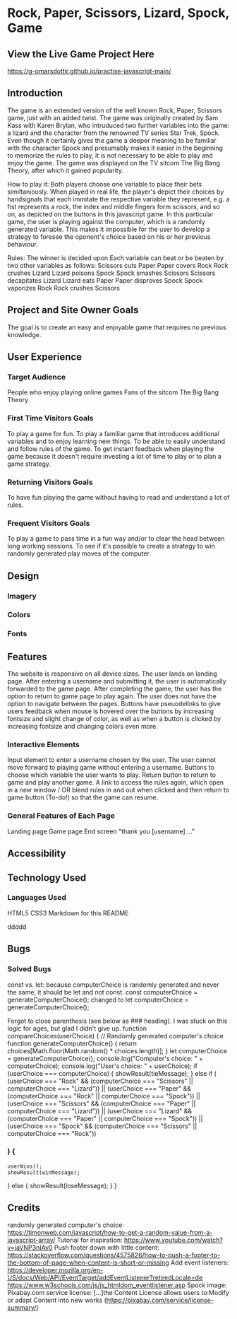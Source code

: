 # Rock, Paper, Scissors, Lizard, Spock, Game

## View the Live Game Project Here 
https://g-omarsdottir.github.io/practise-javascript-main/

## Introduction
The game is an extended version of the well known Rock, Paper, Scissors game, just with an added twist. The game was originally created by Sam Kass with Karen Brylan, who intruduced two further variables into the game: 
a lizard and the character from the renowned TV series Star Trek, Spock. Even though it certainly gives the game a deeper meaning to be familiar with the character Spock and presumably makes it easier in the beginning to memorize the rules to play, it is not necessary to be able to play and enjoy the game.
The game was displayed on the TV sitcom The Big Bang Theory, after which it gained popularity.

How to play it: 
Both players choose one variable to place their bets similtaniously. When played in real life, the player's depict their choices by handsignals that each immitate the respective variable they represent, e.g. a fist represents a rock, the index and middle fingers form scissors, and so on, as depicted on the buttons in this javascript game. In this particular game, the user is playing against the computer, which is a randomly generated variable. This makes it impossible for the user to develop a strategy to foresee the oponont's choice based on his or her previous behaviour.

Rules: The winner is decided upon 
Each variable can beat or be beaten by two other variables as follows:
Scissors cuts Paper
Paper covers Rock
Rock crushes Lizard
Lizard poisons Spock
Spock smashes Scissors
Scissors decapitates Lizard
Lizard eats Paper
Paper disproves Spock
Spock vaporizes Rock
Rock crushes Scissors 

## Project and Site Owner Goals
The goal is to create an easy and enjoyable game that requires no previous knowledge.

## User Experience

### Target Audience
People who enjoy playing online games 
Fans of the sitcom The Big Bang Theory

### First Time Visitors Goals
To play a game for fun.
To play a familiar game that introduces additional variables and to enjoy learning new things.
To be able to easily understand and follow rules of the game.
To get instant feedback when playing the game because it doesn't require investing a lot of time to play or to plan a game strategy.

### Returning Visitors Goals
To have fun playing the game without having to read and understand a lot of rules.

### Frequent Visitors Goals
To play a game to pass time in a fun way and/or to clear the head between long working sessions.
To see if it's possible to create a strategy to win randomly generated play moves of the computer.

## Design

### Imagery

### Colors

### Fonts

## Features
The website is responsive on all device sizes.
The user lands on landing page. After entering a username and submitting it, the user is automatically forwarded to the game page. After completing the game, the user has the option to return to game page to play again. The user does not have the option to navigate between the pages.
Buttons have pseuodelinks to give users feedback when mouse is hovered over the buttons by increasing fontsize and slight change of color, as well as when a button is clicked by increasing fontsize and changing colors even more.

### Interactive Elements
Input element to enter a username chosen by the user. The user cannot move forward to playing game without entering a username. 
Buttons to choose which variable the user wants to play.
Return button to return to game and play another game.
A link to access the rules again, which open in a new window / OR blend rules in and out when clicked and then return to game button (To-do!) so that the game can resume.

### General Features of Each Page
Landing page
Game page
End screen "thank you [username] ..."

## Accessibility 

## Technology Used

### Languages Used
HTML5
CSS3
Markdown for this README

ddddd

## Bugs

### Solved Bugs
const vs. let: because computerChoice is randomly generated and never the same, it should be let and not const.
const computerChoice = generateComputerChoice(); changed to let computerChoice = generateComputerChoice();

Forgot to close parenthesis (see below as ### heading). I was stuck on this logic for ages, but glad I didn't give up.
function compareChoices(userChoice) {
  // Randomly generated computer's choice
  function generateComputerChoice() {
    return choices[Math.floor(Math.random() * choices.length)];
  }
  let computerChoice = generateComputerChoice();
  console.log("Computer's choice: " + computerChoice);
  console.log("User's choice: " + userChoice);
  if (userChoice === computerChoice) {
    showResult(tieMessage);
  } else if (
    (userChoice === "Rock" &&
      (computerChoice === "Scissors" || computerChoice === "Lizard")) ||
    (userChoice === "Paper" &&
      (computerChoice === "Rock" || computerChoice === "Spock")) ||
    (userChoice === "Scissors" &&
      (computerChoice === "Paper" || computerChoice === "Lizard")) ||
    (userChoice === "Lizard" &&
      (computerChoice === "Paper" || computerChoice === "Spock")) ||
    (userChoice === "Spock" &&
      (computerChoice === "Scissors" || computerChoice === "Rock"))
  ### ) {
    userWins();
    showResult(winMessage);
  } else {
    showResult(loseMessage);
  }
}



## Credits
randomly generated computer's choice: https://timonweb.com/javascript/how-to-get-a-random-value-from-a-javascript-array/ 
Tutorial for inspiration: https://www.youtube.com/watch?v=jaVNP3nIAv0
Push footer down with little content: https://stackoverflow.com/questions/4575826/how-to-push-a-footer-to-the-bottom-of-page-when-content-is-short-or-missing 
Add event listeners:
https://developer.mozilla.org/en-US/docs/Web/API/EventTarget/addEventListener?retiredLocale=de
https://www.w3schools.com/js/js_htmldom_eventlistener.asp
Spock image: Pixabay.com service license: [...]the Content License allows users to:Modify or adapt Content into new works (https://pixabay.com/service/license-summary/)